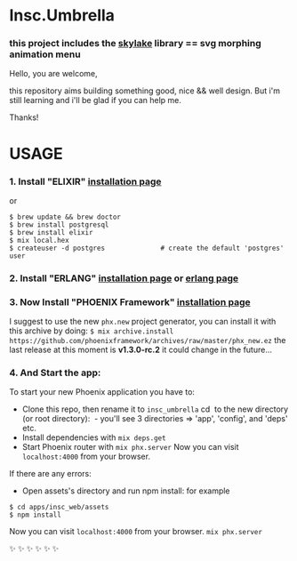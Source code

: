  # Insc.Umbrella

### this project includes the [skylake](https://github.com/ariiiman/skylake) library == **svg morphing animation menu**

Hello, you are welcome,

this repository aims building something good, nice && well design. But i'm still learning and i'll be glad if you can help me.

Thanks!


# USAGE

### 1. Install "ELIXIR" [installation page](https://elixir-lang.org/install.html)
or 
```
$ brew update && brew doctor
$ brew install postgresql
$ brew install elixir
$ mix local.hex
$ createuser -d postgres              # create the default 'postgres' user
````
### 2. Install "ERLANG" [installation page](https://elixir-lang.org/install.html#installing-erlang) or [erlang page](http://www.erlang.org/downloads)

### 3. Now Install "PHOENIX Framework" [installation page](https://elixir-lang.org/install.html#installing-erlang)
I suggest to use the new `phx.new` project generator, you can install it with this archive by doing:
`$ mix archive.install https://github.com/phoenixframework/archives/raw/master/phx_new.ez`
the last release at this moment is **v1.3.0-rc.2** it could change in the future...

### 4. And Start the app:
To start your new Phoenix application you have to:

- Clone this repo, then rename it to `insc_umbrella` cd  to the new directory (or root directory):
  - you'll see 3 directories => 'app', 'config', and 'deps' etc. 
- Install dependencies with `mix deps.get`
- Start Phoenix router with `mix phx.server`
Now you can visit `localhost:4000` from your browser.

If there are any errors:
- Open assets's directory and run npm install: for example
```
$ cd apps/insc_web/assets
$ npm install
```

Now you can visit `localhost:4000` from your browser.
`mix phx.server`

:sparkles: :sparkles: :sparkles: :sparkles: :sparkles: :sparkles:
